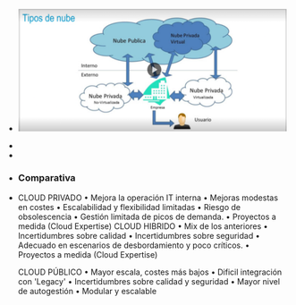- ![ScreenShot Tool -20240530100834.png](../assets/ScreenShot_Tool_-20240530100834_1717078145465_0.png)
-
-
- ### Comparativa
- CLOUD PRIVADO
  • Mejora la operación IT interna
  • Mejoras modestas en costes
  • Escalabilidad y flexibilidad limitadas
  • Riesgo de obsolescencia
  • Gestión limitada de picos de demanda.
  • Proyectos a medida (Cloud Expertise)
  CLOUD HIBRIDO
  • Mix de los anteriores
  • Incertidumbres sobre calidad
  • Incertidumbres sobre seguridad
  • Adecuado en escenarios de desbordamiento y poco críticos.
  • Proyectos a medida (Cloud Expertise)
  
  CLOUD PÚBLICO
  • Mayor escala, costes más bajos
  • Dificil integración con 'Legacy'
  • Incertidumbres sobre calidad y seguridad
  • Mayor nivel de autogestión
  • Modular y escalable
